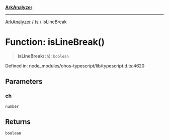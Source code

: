 [**ArkAnalyzer**](../../../../README.md)

***

[ArkAnalyzer](../../../../globals.md) / [ts](../README.md) / isLineBreak

# Function: isLineBreak()

> **isLineBreak**(`ch`): `boolean`

Defined in: node\_modules/ohos-typescript/lib/typescript.d.ts:4620

## Parameters

### ch

`number`

## Returns

`boolean`
